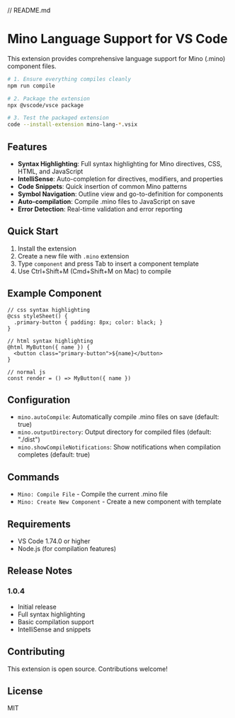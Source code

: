 // README.md
# Mino Language Support for VS Code

This extension provides comprehensive language support for Mino (.mino) component files.

```bash
# 1. Ensure everything compiles cleanly
npm run compile

# 2. Package the extension
npx @vscode/vsce package

# 3. Test the packaged extension
code --install-extension mino-lang-*.vsix
```

## Features

- **Syntax Highlighting**: Full syntax highlighting for Mino directives, CSS, HTML, and JavaScript
- **IntelliSense**: Auto-completion for directives, modifiers, and properties
- **Code Snippets**: Quick insertion of common Mino patterns
- **Symbol Navigation**: Outline view and go-to-definition for components
- **Auto-compilation**: Compile .mino files to JavaScript on save
- **Error Detection**: Real-time validation and error reporting

## Quick Start

1. Install the extension
2. Create a new file with `.mino` extension
3. Type `component` and press Tab to insert a component template
4. Use Ctrl+Shift+M (Cmd+Shift+M on Mac) to compile

## Example Component

```mino
// css syntax highlighting
@css styleSheet() {
  .primary-button { padding: 8px; color: black; }
}

// html syntax highlighting
@html MyButton({ name }) {
  <button class="primary-button">${name}</button>
}

// normal js
const render = () => MyButton({ name })
```

## Configuration

- `mino.autoCompile`: Automatically compile .mino files on save (default: true)
- `mino.outputDirectory`: Output directory for compiled files (default: "./dist")
- `mino.showCompileNotifications`: Show notifications when compilation completes (default: true)

## Commands

- `Mino: Compile File` - Compile the current .mino file
- `Mino: Create New Component` - Create a new component with template

## Requirements

- VS Code 1.74.0 or higher
- Node.js (for compilation features)

## Release Notes

### 1.0.4

- Initial release
- Full syntax highlighting
- Basic compilation support
- IntelliSense and snippets

## Contributing

This extension is open source. Contributions welcome!

## License

MIT